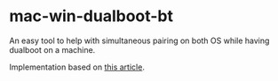 # mac-win-dualboot-bt

An easy tool to help with simultaneous pairing on both OS while having dualboot on a machine.

Implementation based on [this article](https://www.insanelymac.com/forum/topic/268837-dual-boot-bluetooth-pairing-solved).